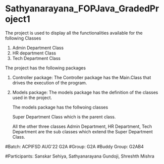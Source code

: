 # Sathyanarayana_FOPJava_GradedProject1

The project is used to display all the functionalities available for the following Classes
1. Admin Department Class
2. HR department Class
3. Tech Department Class

The project has the following packages

1. Controller package: The Controller package has the Main.Class that drives the execution of the program.

2. Models package: The models package has the definition of the classes used in the project. 

      The models package has the follwoing classes 
 
      Super Department Class which is the parent class.

      All the other three classes Admin Department, HR Department, Tech Department are the sub classes which extend the Super Department Class.



#Batch: ACPIFSD AUG'22 G2A #Group: G2A #Buddy Group: G2AB4

#Participants: Sanskar Sehiya, Sathyanarayana Gundoji, Shreshth Mishra
